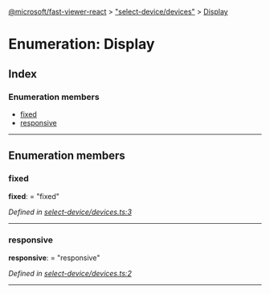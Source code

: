[@microsoft/fast-viewer-react](../README.md) > ["select-device/devices"](../modules/_select_device_devices_.md) > [Display](../enums/_select_device_devices_.display.md)

# Enumeration: Display

## Index

### Enumeration members

* [fixed](_select_device_devices_.display.md#fixed)
* [responsive](_select_device_devices_.display.md#responsive)

---

## Enumeration members

<a id="fixed"></a>

###  fixed

**fixed**:  = "fixed"

*Defined in [select-device/devices.ts:3](https://github.com/Microsoft/fast-dna/blob/164dd3ca/packages/fast-viewer-react/src/select-device/devices.ts#L3)*

___
<a id="responsive"></a>

###  responsive

**responsive**:  = "responsive"

*Defined in [select-device/devices.ts:2](https://github.com/Microsoft/fast-dna/blob/164dd3ca/packages/fast-viewer-react/src/select-device/devices.ts#L2)*

___

